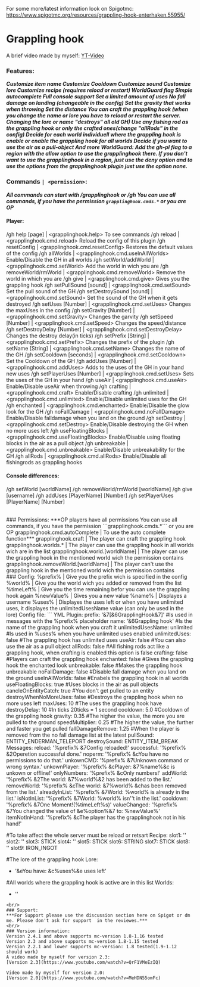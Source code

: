 For some more/latest information look on Spigotmc: https://www.spigotmc.org/resources/grappling-hook-enterhaken.55955/

# Grappling hook

A brief video made by myself:
[YT-Video](https://www.youtube.com/watch?v=a4B1McFUxEQ)
<br/>
### Features:
***Customize item name
Customize Cooldown
Customize sound
Customize lore
Customize recipe (requires reload or restart)
WorldGuard flag
Simple autocomplete
Full console support
Set a limited amount of uses
No fall damage on landing (changeable in the config)
Set the gravity that works when throwing
Set the distance
You can craft the grappling hook (when you change the name or lore you have to reload or restart the server. Changing the lore or name "destroys" all old GH)
Use any fishing rod as the grappling hook or only the crafted ones(change "allRods" in the config)
Decide for each world individuell where the grappling hook is enable or enable the grappling hook for all worlds
Decide if you want to use the air as a pull-object
And more
WorldGuard:
Add the gh-pl flag to a region with the allow option to use the grapplinghook there. If you don't want to use the grapplinghook in a region, just use the deny option and to use the options from the grapplinghook plugin just use the option none.***
<br/>
### Commands ```| <permission>```:
***All commands can start with /grapplinghook or /gh
You can use all commands, if you have the permission ```grapplinghook.cmds.*``` or you are OP***

#### Player:
/gh help [page] | <grapplinghook.help> To see commands
/gh reload | <grapplinghook.cmd.reload> Reload the config of this plugin
/gh resetConfig | <grapplinghook.cmd.resetConfig> Restores the default values of the config
/gh allWorlds | <grapplinghook.cmd.useInAllWorlds> Enable/Disable the GH in all worlds
/gh setWorld/addWorld | <grapplinghook.cmd.setWorld> Add the world in wich you are
/gh removeWorld/rmWorld | <grapplinghook.cmd.removeWorld> Remove the world in which you are
/gh give | <grapplinghook.cmd.give> Gives you the grappling hook
/gh setPullSound [sound] | <grapplinghook.cmd.setSound> Set the pull sound of the GH
/gh setDestroySound [sound] | <grapplinghook.cmd.setSound> Set the sound of the GH when it gets destroyed
/gh setUses [Number] | <grapplinghook.cmd.setUses> Changes the maxUses in the config
/gh setGravity [Number] | <grapplinghook.cmd.setGravity> Changes the garvity
/gh setSpeed [Number] | <grapplinghook.cmd.setSpeed> Changes the speed/distance
/gh setDestroyDelay [Number] | <grapplinghook.cmd.setDestroyDelay> Changes the destroy delay(in ticks)
/gh setPrefix [String] | <grapplinghook.cmd.setPrefix> Changes the prefix of the plugin
/gh setName [String] | <grapplinghook.cmd.setName> Changes the name of the GH
/gh setCooldown [seconds] | <grapplinghook.cmd.setCooldown> Set the Cooldown of the GH
/gh addUses [Number] | <grapplinghook.cmd.addUses> Adds to the uses of the GH in your hand new uses
/gh setPlayerUses [Number] | <grapplinghook.cmd.setUses> Sets the uses of the GH in your hand
/gh useAir | <grapplinghook.cmd.useAir> Enable/Disable useAir when throwing
/gh crafting | <grapplinghook.cmd.craft> Enable/Disable crafting
/gh unlimited | <grapplinghook.cmd.unlimited> Enable/Disable unlimited uses for the GH
/gh enchanted | <grapplinghook.cmd.enchanted> Enable/Disable the glow look for the GH
/gh noFallDamage | <grapplinghook.cmd.noFallDamage> Enable/Disable falldamage when you land on the ground
/gh setDestroy | <grapplinghook.cmd.setDestroy> Enable/Disable destroying the GH when no more uses left
/gh useFloatingBlocks | <grapplinghook.cmd.useFloatingBlocks> Enable/Disable using floating blocks in the air as a pull object
/gh unbreakable | <grapplinghook.cmd.unbreakable> Enable/Disable unbreakability for the GH
/gh allRods | <grapplinghook.cmd.allRods> Enable/Disable all fishingrods as grappling hooks
#### Console differences:
/gh setWorld [worldName]
/gh removeWorld/rmWorld [worldName]
/gh give [username]
/gh addUses [PlayerName] [Number]
/gh setPlayerUses [PlayerName] [Number]

<br/>
### Permissions:
***OP players have all permissions
You can use all commands, if you have the permission ```grapplinghook.cmds.*``` or you are OP
grapplinghook.cmd.autoComplete | To use the auto complete function***
grapplinghook.craft | The player can craft the grappling hook
grapplinghook.worlds.* | The player can use the grappling hook in all worlds wich are in the list
grapplinghook.world.[worldName] | The player can use the grappling hook in the mentioned world wich the permission contains
grapplinghook.removeWorld.[worldName] | The player can't use the grappling hook in the mentioned world wich the permission contains

<br/>
### Config:
%prefix% | Give you the prefix wich is specified in the config
%world% | Give you the world wich you added or removed from the list
%timeLeft% | Give you the time remaining befor you can use the grappling hook again
%newValue% | Gives you a new value
%name% | Displayes a username
%uses% | Displayes the uses left or when you have unlimited uses, it displayes the unlimitedUsesName value (can only be used in the lore)
Config file:
``` YML
Plugin:
  prefix: '&7[&6GrapplingHook&7]' #Is used in messages with the %prefix% placeholder
  name: '&6Grappling hook' #Is the name of the grappling hook when you craft it
  unlimitedUsesName: unlimited #Is used in %uses% when you have unlimited uses enabled
  unlimitedUses: false #The grappling hook has unlimited uses
  useAir: false #You can also use the air as a pull object
  allRods: false #All fishing rods act like a grappling hook, when crafting is enabled this option is false
  crafting: false #Players can craft the grappling hook
  enchanted: false #Gives the grappling hook the enchanted look
  unbreakable: false #Makes the grappling hook unbreakable
  noFallDamage: false #Disable fall damage when you land on the ground
  useInAllWorlds: false #Enabels the grappling hook in all worlds
  useFloatingBlocks: true #Uses blocks in the air as pull objects
  cancleOnEntityCatch: true #You don't get pulled to an entity
  destroyWhenNoMoreUses: false #Destroys the grappling hook when no more uses left
  maxUses: 10 #The uses the grappling hook have
  destroyDelay: 10 #In ticks 20ticks = 1 second
  cooldown: 5.0 #Cooldown of the grappling hook
  gravity: 0.35 #The higher the value, the more you are pulled to the ground
  speedMultiplier: 0.25 #The higher the value, the further and faster you get pulled
  fallDamageRemove: 1.25 #When the player is removed from the no fall damage list at the latest
  pullSound: ENTITY_ENDERMAN_TELEPORT
  destroySound: ENTITY_ITEM_BREAK
Messages:
  reload: '%prefix% &7Config reloaded!'
  successful: '%prefix% &2Operetion successful done.'
  noperm: '%prefix% &cYou have no permissions to do that.'
  unkownCMD: '%prefix% &7Unknown command or wrong syntax.'
  unkownPlayer: '%prefix% &cPlayer: &7%name%&c is unkown or offline!'
  onlyNumbers: '%prefix% &cOnly numbers!'
  addWorld: '%prefix% &2The world: &7%world%&2 has been added to the list.'
  removeWorld: '%prefix% &cThe world: &7%world% &chas been removed from the list.'
  alreadyInList: '%prefix% &7World: %world% is already in the list.'
  isNotInList: '%prefix% &7World: %world% isn''t in the list.'
  cooldown: '%prefix% &7One Moment!(%timeLeft%s)'
  valueChanged: '%prefix% &7You changed the value of &e%option%&7 to: %newValue%'
  itemNotInHand: '%prefix% &cThe player has the grapplinghook not in his hand!'

#To take affect the whole server must be reload or retsart
Recipe:
  slot1: ''
  slot2: ''
  slot3: STICK
  slot4: ''
  slot5: STICK
  slot6: STRING
  slot7: STICK
  slot8: ''
  slot9: IRON_INGOT

#The lore of the grappling hook
Lore:
- '&eYou have: &c%uses%&e uses left'

#All worlds where the grappling hook is active are in this list
Worlds:
- ''
```
<br/>
### Support:
***For Support please use the discussion section here on Spigot or dm me. Please don't ask for support  in the reviewes.***
<br/>
### Version information:
Version 2.4.1 and above supports mc-version 1.8-1.16 tested
Version 2.3 and above supports mc-version 1.8-1.15 tested
Version 2.2.1 and lower supports mc-version: 1.8 tested(1.9-1.12 should work)
A video made by myself for version 2.3:
[Version 2.3](https://www.youtube.com/watch?v=QrF1VMeEzIQ)

Video made by myself for version 2.0:
[Version 2.0](https://www.youtube.com/watch?v=MeHDN55omFc)
